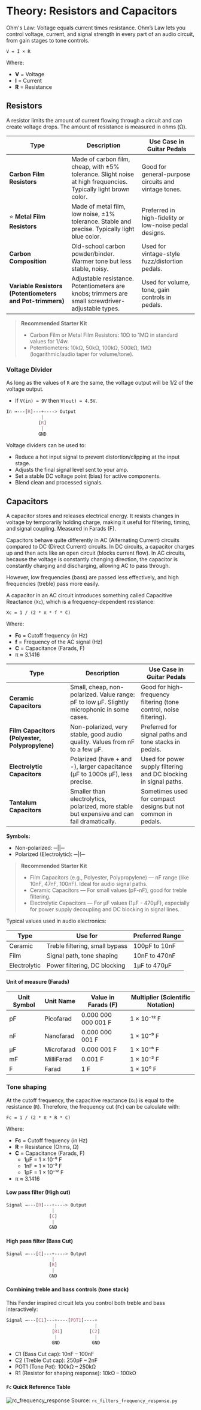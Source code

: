 # Theory: Resistors and Capacitors

Ohm's Law: Voltage equals current times resistance. Ohm’s Law lets you control voltage, current, and signal strength in every part of an audio circuit, from gain stages to tone controls.

`V = I × R`

Where:
- **V** = Voltage
- **I** = Current
- **R** = Resistance

## Resistors

A resistor limits the amount of current flowing through a circuit and can create voltage drops. The amount of resistance is measured in ohms (Ω).

| **Type**| **Description** | **Use Case in Guitar Pedals** |
| --- | --- | --- |
| **Carbon Film Resistors** | Made of carbon film, cheap, with ±5% tolerance. Slight noise at high frequencies. Typically light brown color. | Good for general-purpose circuits and vintage tones. |
| ⭐ **Metal Film Resistors** | Made of metal film, low noise, ±1% tolerance. Stable and precise. Typically light blue color.| Preferred in high-fidelity or low-noise pedal designs. |
| **Carbon Composition** | Old-school carbon powder/binder. Warmer tone but less stable, noisy.| Used for vintage-style fuzz/distortion pedals. |
| **Variable Resistors (Potentiometers and Pot-trimmers)** | Adjustable resistance. Potentiometers are knobs; trimmers are small screwdriver-adjustable types. | Used for volume, tone, gain controls in pedals. |

> **Recommended Starter Kit**
>
> * Carbon Film or Metal Film Resistors: 10Ω to 1MΩ in standard values for 1/4w.
> * Potentiometers: 10kΩ, 50kΩ, 100kΩ, 500kΩ, 1MΩ (logarithmic/audio taper for volume/tone).

### Voltage Divider

As long as the values of `R` are the same, the voltage output will be 1/2 of the voltage output.

* If `V(in) = 9V` then `V(out) = 4.5V`.

```css
In →---[R]---+----> Output
             |
            [R]
             |
            GND
```

Voltage dividers can be used to:
- Reduce a hot input signal to prevent distortion/clipping at the input stage.
- Adjusts the final signal level sent to your amp.
- Set a stable DC voltage point (bias) for active components.
- Blend clean and processed signals.

## Capacitors

A capacitor stores and releases electrical energy. It resists changes in voltage by temporarily holding charge, making it useful for filtering, timing, and signal coupling. Measured in Farads (F).

Capacitors behave quite differently in AC (Alternating Current) circuits compared to DC (Direct Current) circuits. In DC circuits, a capacitor charges up and then acts like an open circuit (blocks current flow). In AC circuits, because the voltage is constantly changing direction, the capacitor is constantly charging and discharging, allowing AC to pass through.

However, low frequencies (bass) are passed less effectively, and high frequencies (treble) pass more easily.

A capacitor in an AC circuit introduces something called Capacitive Reactance (`Xc`), which is a frequency-dependent resistance:

`Xc = 1 / (2 * π * f * C)`

Where:
- **Fc** = Cutoff frequency (in Hz)
- **f** =  Frequency of the AC signal (Hz)
- **C** = Capacitance (Farads, F)
- π ≈ 3.1416


| **Type** | **Description** | **Use Case in Guitar Pedals** |
| --- | --- | --- |
| **Ceramic Capacitors** | Small, cheap, non-polarized. Value range: pF to low µF. Slightly microphonic in some cases. | Good for high-frequency filtering (tone control, noise filtering). |
| **Film Capacitors (Polyester, Polypropylene)** | Non-polarized, very stable, good audio quality. Values from nF to a few µF. | Preferred for signal paths and tone stacks in pedals. |
| **Electrolytic Capacitors** | Polarized (have + and -), larger capacitance (µF to 1000s µF), less precise. | Used for power supply filtering and DC blocking in signal paths.  |
| **Tantalum Capacitors** | Smaller than electrolytics, polarized, more stable but expensive and can fail dramatically. | Sometimes used for compact designs but not common in pedals. |

**Symbols:**

- Non-polarized: ─||─
- Polarized (Electrolytic): ─|(─

> **Recommended Starter Kit**
>
> * Film Capacitors (e.g., Polyester, Polypropylene) — nF range (like 10nF, 47nF, 100nF). Ideal for audio signal paths.
> * Ceramic Capacitors — For small values (pF-nF), good for treble filtering.
> * Electrolytic Capacitors — For µF values (1µF - 470µF), especially for power supply decoupling and DC blocking in signal lines.

Typical values used in audio electronics:

| **Type**     | **Use for**                    | **Preferred Range** |
| ------------ | ------------------------------ | ------------------- |
| Ceramic      | Treble filtering, small bypass | 100pF to 10nF       |
| Film         | Signal path, tone shaping      | 10nF to 470nF       |
| Electrolytic | Power filtering, DC blocking   | 1µF to 470µF        |

#### Unit of measure (Farads)

| Unit Symbol | Unit Name      | Value in Farads (F)         | Multiplier (Scientific Notation) |
|-------------|----------------|-----------------------------|-----------------------------------|
| pF          | Picofarad      | 0.000 000 000 001 F          | 1 × 10⁻¹² F                      |
| nF          | Nanofarad      | 0.000 000 001 F              | 1 × 10⁻⁹ F                       |
| µF          | Microfarad     | 0.000 001 F                  | 1 × 10⁻⁶ F                       |
| mF          | MilliFarad     | 0.001 F                      | 1 × 10⁻³ F                       |
| F           | Farad          | 1 F                          | 1 × 10⁰ F                        |

### Tone shaping

At the cutoff frequency, the capacitive reactance (`Xc`) is equal to the resistance (`R`). Therefore, the frequency cut (`Fc`) can be calculate with:

`Fc = 1 / (2 * π * R * C)`

Where:
- **Fc** = Cutoff frequency (in Hz)
- **R** = Resistance (Ohms, Ω)
- **C** = Capacitance (Farads, F)
  - 1µF = 1 × 10⁻⁶ F
  - 1nF = 1 × 10⁻⁹ F
  - 1pF = 1 × 10⁻¹² F
- π ≈ 3.1416

#### Low pass filter (High cut)

```css
Signal →---[R]---+----> Output
                 |
                [C]
                 |
                GND
```
#### High pass filter (Bass Cut)

```css
Signal →---[C]---+----> Output
                 |
                [R]
                 |
                GND
```

#### Combining treble and bass controls (tone stack)

This Fender inspired circuit lets you control both treble and bass interactively:

```css
Signal →---[C1]---+----[POT1]----+
                  |              |
                 [R1]          [C2]
                  |              |
                 GND            GND
```

- C1 (Bass Cut cap): 10nF – 100nF
- C2 (Treble Cut cap): 250pF – 2nF
- POT1 (Tone Pot): 100kΩ – 250kΩ
- R1 (Resistor for shaping response): 10kΩ – 100kΩ

#### `Fc` Quick Reference Table

![rc_frequency_response]
Source: `rc_filters_frequency_response.py`


<!-- Assets -->
[rc_frequency_response]: assets/rc_frequency_response.png "rc_frequency_response"